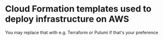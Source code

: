 # Cloud Formation templates used to deploy infrastructure on AWS
You may replace that with e.g. Terraform or Pulumi if that's your preference

